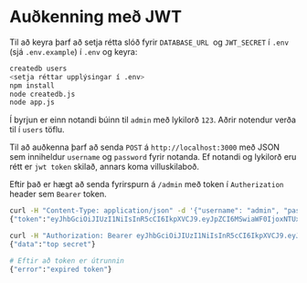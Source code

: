 # Auðkenning með JWT

Til að keyra þarf að setja rétta slóð fyrir `DATABASE_URL `og `JWT_SECRET` í `.env` (sjá `.env.example`) í `.env` og keyra:

```bash
createdb users
<setja réttar upplýsingar í .env>
npm install
node createdb.js
node app.js
```

Í byrjun er einn notandi búinn til `admin` með lykilorð `123`. Aðrir notendur verða til í `users` töflu.

Til að auðkenna þarf að senda `POST` á `http://localhost:3000` með JSON sem inniheldur `username` og `password` fyrir notanda. Ef notandi og lykilorð eru rétt er `jwt token` skilað, annars koma villuskilaboð.

Eftir það er hægt að senda fyrirspurn á `/admin` með token í `Autherization` header sem `Bearer` token.

```bash
curl -H "Content-Type: application/json" -d '{"username": "admin", "password": "123"}' http://localhost:3000/login
{"token":"eyJhbGciOiJIUzI1NiIsInR5cCI6IkpXVCJ9.eyJpZCI6MSwiaWF0IjoxNTUxMjIxODA3LCJleHAiOjE1NTEyMjE4Mjd9.N3yIqdhejRKMyNb31rYWrZRVOg-DBew-0E2n1KHdF5o"}

curl -H "Authorization: Bearer eyJhbGciOiJIUzI1NiIsInR5cCI6IkpXVCJ9.eyJpZCI6MSwiaWF0IjoxNTUxMjIxODU3LCJleHAiOjE1NTEyMjE4Nzd9.SVhW21cjpkO9V3Xe4OwxNxVX6_ns40qu7nBcaeUt9tI" http://localhost:3000/admin
{"data":"top secret"}

# Eftir að token er útrunnin
{"error":"expired token"}
```
